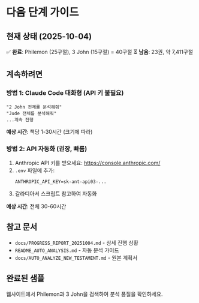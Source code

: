 # 다음 단계 가이드

## 현재 상태 (2025-10-04)

✅ **완료**: Philemon (25구절), 3 John (15구절) = 40구절
⏳ **남음**: 23권, 약 7,411구절

## 계속하려면

### 방법 1: Claude Code 대화형 (API 키 불필요)
```
"2 John 전체를 분석해줘"
"Jude 전체를 분석해줘"
...계속 진행
```

**예상 시간**: 책당 1-30시간 (크기에 따라)

### 방법 2: API 자동화 (권장, 빠름)
1. Anthropic API 키를 받으세요: https://console.anthropic.com/
2. `.env` 파일에 추가:
   ```
   ANTHROPIC_API_KEY=sk-ant-api03-...
   ```
3. 갈라디아서 스크립트 참고하여 자동화

**예상 시간**: 전체 30-60시간

## 참고 문서
- `docs/PROGRESS_REPORT_20251004.md` - 상세 진행 상황
- `README_AUTO_ANALYSIS.md` - 자동 분석 가이드
- `docs/AUTO_ANALYZE_NEW_TESTAMENT.md` - 원본 계획서

## 완료된 샘플
웹사이트에서 Philemon과 3 John을 검색하여 분석 품질을 확인하세요.
